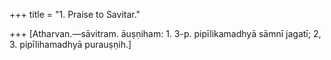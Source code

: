 +++
title = "1. Praise to Savitar."

+++
[Atharvan.—sāvitram. āuṣṇiham: 1. 3-p. pipīlikamadhyā sāmnī jagatī; 2, 3. pipīlihamadhyā purauṣṇih.]

